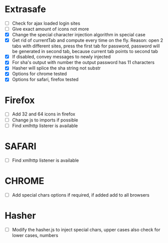 Extrasafe
=========
- [ ] Check for ajax loaded login sites
- [ ] Give exact amount of icons not more
- [x] Change the special character injection algorithm in special case
- [x] Get rid of currentTab and compute every time on the fly. Reason: open 2 tabs with different sites, press the first tab for password, password will be generated in second tab, because current tab points to second tab
- [x] If disabled, convey messages to newly injected
- [x] For sha's output with number the output password has 11 characters
- [x] Hasher will splice the sha string not substr
- [x] Options for chrome tested
- [x] Options for safari, firefox tested

Firefox
=======
- [ ] Add 32 and 64 icons in firefox
- [ ] Change js to imports if possible
- [ ] Find xmlhttp listerer is available

SAFARI
======
- [ ] Find xmlhttp listener is available

CHROME
======
- [ ] Add special chars options if required, if added add to all browsers

Hasher
=====
- [ ] Modify the hasher.js to inject special chars, upper cases also check for lower cases, numbers
